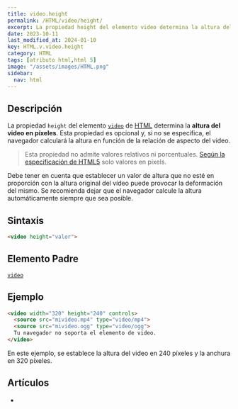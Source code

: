 ```yaml
---
title: video.height
permalink: /HTML/video/height/
excerpt: La propiedad height del elemento video determina la altura del video en píxeles. Se recomienda dejar que el navegador calcule la altura automáticamente.
date: 2023-10-11
last_modified_at: 2024-01-10
key: HTML.v.video.height
category: HTML
tags: [atributo html,html 5]
image: "/assets/images/HTML.png"
sidebar:
  nav: html
---
```


## Descripción


La propiedad `height` del elemento [`video`](https://www.w3api.com/HTML/video/) de [HTML](https://www.manualweb.net/html/) determina la **altura del video en píxeles**. Esta propiedad es opcional y, si no se especifica, el navegador calculará la altura en función de la relación de aspecto del video.


> Esta propiedad no admite valores relativos ni porcentuales. [Según la especificación de HTML5](https://html.spec.whatwg.org/multipage/embedded-content-other.html#attr-dim-height) solo valores en pixels.


Debe tener en cuenta que establecer un valor de altura que no esté en proporción con la altura original del vídeo puede provocar la deformación del mismo. Se recomienda dejar que el navegador calcule la altura automáticamente siempre que sea posible.


## Sintaxis


```html
<video height="valor">

```


## Elemento Padre


[`video`](https://www.w3api.com/HTML/video/)


## Ejemplo


```html
<video width="320" height="240" controls>
  <source src="mivideo.mp4" type="video/mp4">
  <source src="mivideo.ogg" type="video/ogg">
  Tu navegador no soporta el elemento de video.
</video>

```


En este ejemplo, se establece la altura del video en 240 píxeles y la anchura en 320 píxeles.


## Artículos

- 
